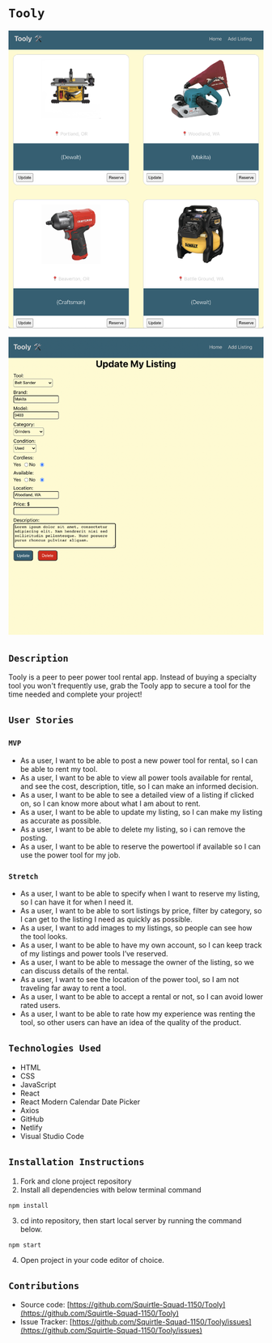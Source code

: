 # `Tooly`

![Tooly Screenshot](Assets/tool-container-screenshot.png)

![Tooly update form screenshot](Assets/tool-updateForm-screenshot.png)

## `Description`

Tooly is a peer to peer power tool rental app. Instead of buying a specialty tool you won't frequently use, grab the Tooly app to secure a tool for the time needed and complete your project!

## `User Stories`

### `MVP`

- As a user, I want to be able to post a new power tool for rental, so I can be able to rent my tool.
- As a user, I want to be able to view all power tools available for rental, and see the cost, description, title, so I can make an informed decision.
- As a user, I want to be able to see a detailed view of a listing if clicked on, so I can know more about what I am about to rent.
- As a user, I want to be able to update my listing, so I can make my listing as accurate as possible.
- As a user, I want to be able to delete my listing, so i can remove the posting.
- As a user, I want to be able to reserve the powertool if available so I can use the power tool for my job.

### `Stretch`

- As a user, I want to be able to specify when I want to reserve my listing, so I can have it for when I need it.
- As a user, I want to be able to sort listings by price, filter by category, so I can get to the listing I need as quickly as possible.
- As a user, I want to add images to my listings, so people can see how the tool looks.
- As a user, I want to be able to have my own account, so I can keep track of my listings and power tools I’ve reserved.
- As a user, I want to be able to message the owner of the listing, so we can discuss details of the rental.
- As a user, I want to see the location of the power tool, so I am not traveling far away to rent a tool.
- As a user, I want to be able to accept a rental or not, so I can avoid lower rated users.
- As a user, I want to be able to rate how my experience was renting the tool, so other users can have an idea of the quality of the product.

## `Technologies Used`

- HTML
- CSS
- JavaScript
- React
- React Modern Calendar Date Picker
- Axios
- GitHub
- Netlify
- Visual Studio Code


## `Installation Instructions`

1. Fork and clone project repository
2. Install all dependencies with below terminal command
```
npm install
```
3. cd into repository, then start local server by running the command below. 

```
npm start
```

4. Open project in your code editor of choice. 

## `Contributions`
- Source code: [https://github.com/Squirtle-Squad-1150/Tooly](https://github.com/Squirtle-Squad-1150/Tooly)
- Issue Tracker: [https://github.com/Squirtle-Squad-1150/Tooly/issues](https://github.com/Squirtle-Squad-1150/Tooly/issues)
